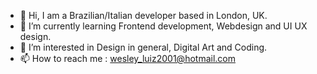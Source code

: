 - 👋 Hi, I am a Brazilian/Italian developer based in London, UK.
- 🌱 I’m currently learning Frontend development, Webdesign and UI UX design.
- 👀 I’m interested in Design in general, Digital Art and Coding. 
- 📫 How to reach me : wesley_luiz2001@hotmail.com

<!---
WesleyLuiz21/WesleyLuiz21 is a ✨ special ✨ repository because its `README.md` (this file) appears on your GitHub profile.
You can click the Preview link to take a look at your changes.
--->
